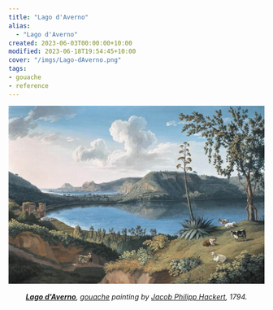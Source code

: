 ```yaml
---
title: "Lago d'Averno"
alias:
  - "Lago d'Averno"
created: 2023-06-03T00:00:00+10:00
modified: 2023-06-18T19:54:45+10:00
cover: "/imgs/Lago-dAverno.png"
tags:
- gouache
- reference
---
```


![Lago d'Averno](imgs/lago-daverno.png)
*<center>**[Lago d'Averno](https://en.wikipedia.org/wiki/Lago_d%27Averno "Lago d'Averno")**, [gouache](notes/gouache) painting by [Jacob Philipp Hackert](https://en.wikipedia.org/wiki/Jacob_Philipp_Hackert "Jacob Philipp Hackert"), 1794.</center>*